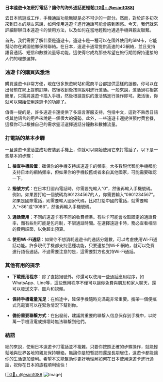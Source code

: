 **日本遠遊卡怎麽打電話？讓你的海外通話更輕鬆[[TG💪+ @esim1088](https://t.me/s/esim1088)]**

去日本旅遊或工作，手機通話功能無疑是必不可少的一部分。然而，對於許多初次來到日本的朋友來說，如何使用遠遊卡進行通話可能會感到困惑。今天，我們就來詳細聊聊日本遠遊卡的使用方法，以及如何在當地輕鬆地通過手機與親友聯繫。

首先，我們需要了解什麼是遠遊卡。遠遊卡是一種可以在國外使用的SIM卡，它能幫助你在異國他鄉保持聯絡。在日本，遠遊卡通常提供高速的4G網絡，並且支持語音通話、短信和數據流量等功能。這使得它成為那些希望在旅行期間保持連接的人們的理想選擇。

### 遠遊卡的購買與激活

購買遠遊卡非常方便，現在很多旅遊網站和電商平台都提供這樣的服務。你可以在出發前在網上提前訂購，然後收到後按照說明進行激活。一般來說，激活過程相當簡單，只需將遠遊卡插入手機，然後根據提供的激活碼進行操作即可。激活後，你就可以開始使用遠遊卡的功能了。

值得一提的是，許多遠遊卡還提供了多語言客服支持，包括中文，這對不熟悉日語或其他語言的用戶來說是一個很大的優勢。此外，一些遠遊卡還提供預付費套餐，這樣你可以根據自己的需求靈活選擇通話分鐘數和數據流量。

### 打電話的基本步驟

一旦遠遊卡激活並成功安裝到手機上，你就可以開始使用它來打電話了。以下是一些基本的步驟：

1. **檢查手機設置**：確保你的手機支持該遠遊卡的頻率。大多數現代智能手機都能支持日本的網絡頻率，但如果你的手機較舊或者來自其他國家，可能需要確認一下。

2. **撥號方式**：在日本打國內電話時，你需要先輸入“0”，然後再輸入手機號碼。例如，如果要打給一個號碼為901234567的人，你需要輸入“0901234567”。如果是國際電話，則需要輸入國家代碼，比如打給中國的電話，就需要輸入“+86”或“0086”，然後再輸入手機號碼。

3. **通話費用**：不同的遠遊卡有不同的收費標準。有些卡可能會收取固定的通話費率，而有些則可能是包月制，不限通話時間。在選擇遠遊卡時，務必查看相關的費用細節，以免超出預算。

4. **使用Wi-Fi通話**：如果你不想消耗遠遊卡的通話分鐘數，可以考慮使用Wi-Fi通話功能。許多現代手機都支持這種功能，只要連接到Wi-Fi網絡，就可以免費進行語音通話。不過需要注意的是，這需要對方也支持Wi-Fi通話。

### 其他有用的提示

- **下載應用程序**：除了直接撥號外，你還可以使用一些通話應用程序，如WhatsApp、Line等，這些應用程序不僅可以讓你免費與朋友和家人聊天，還可以發送文字、圖片和視頻。

- **保持手機電量充足**：在旅途中，確保手機隨時充滿電非常重要。攜帶一個便攜式充電寶可以在緊急情況下幫到你。

- **備份重要聯繫方式**：在出發前，建議將重要的聯繫人信息保存到手機中，以防萬一手機沒電或損壞時無法聯繫到他們。

### 結語

總的來說，使用日本遠遊卡打電話並不複雜。只要你按照正確的步驟操作，就能輕鬆地與世界各地的親友保持聯絡。無論你是短暫訪問還是長期居住，遠遊卡都能讓你的生活更加便利。希望本文能幫助你更好地理解如何在日本使用遠遊卡進行通話，祝你在日本的旅程順利愉快！

[[TG💪+ @esim1088](https://t.me/s/esim1088) ![Image](https://i.postimg.cc/4NQfJmqS/Snipaste-2025-05-13-00-14-12.png)]